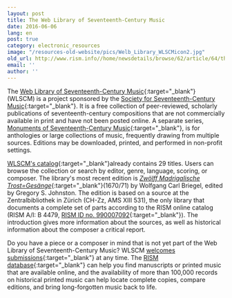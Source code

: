 ```yaml
---
layout: post
title: The Web Library of Seventeenth-Century Music
date: 2016-06-06
lang: en
post: true
category: electronic_resources
image: "/resources-old-website/pics/Welb_Library_WLSCMicon2.jpg"
old_url: http://www.rism.info//home/newsdetails/browse/62/article/64/the-web-library-of-seventeenth-century-music.html
email: ''
author: ''
---
```



The [Web Library of Seventeenth-Century Music](http://www.sscm-wlscm.org/){:target="_blank"} (WLSCM) is a project sponsored by the [Society for Seventeenth-Century Music](http://www.sscm-sscm.org/){:target="_blank"}. It is a free collection of peer-reviewed, scholarly publications of seventeenth-century compositions that are not commercially available in print and have not been posted online. A separate series, [Monuments of Seventeenth-Century Music](http://www.sscm-wlscm.org/monuments-of-seventeenth-century-music){:target="_blank"}, is for anthologies or large collections of music, frequently drawing from multiple sources. Editions may be downloaded, printed, and performed in non-profit settings.

[WLSCM's catalog](http://www.sscm-wlscm.org/main-catalogue/full-catalogue-list){:target="_blank"}already contains 29 titles. Users can browse the collection or search by editor, genre, language, scoring, or composer. The library's most recent edition is [_Zwölff Madrigalische Trost=Gesänge_](http://www.sscm-wlscm.org/main-catalogue/browse-by-composer/363-zwoelff-madrigalische-trost-gesaenge){:target="_blank"}(1670/71) by Wolfgang Carl Briegel, edited by Gregory S. Johnston. The edition is based on a source at the Zentralbibliothek in Zürich (CH-Zz, AMS XIII 531), the only library that documents a complete set of parts according to the RISM online catalog (RISM A/I: B 4479, [RISM ID no. 990007092](https://opac.rism.info/search?id=00000990007092){:target="_blank"}). The introduction gives more information about the sources, as well as historical information about the composer a critical report.

Do you have a piece or a composer in mind that is not yet part of the Web Library of Seventeenth-Century Music? WLSCM [welcomes submissions](http://www.sscm-wlscm.org/about-us/8-guidelines-for-contributors){:target="_blank"} at any time. The [RISM database](https://opac.rism.info/){:target="_blank"} can help you find manuscripts or printed music that are available online, and the availability of more than 100,000 records on historical printed music can help locate complete copies, compare editions, and bring long-forgotten music back to life.



<script type="text/javascript">var switchTo5x=true;</script><script type="text/javascript" src="http://w.sharethis.com/button/buttons.js"></script><script type="text/javascript">stLight.options({publisher: "9b601438-1ce1-49d8-bfd7-9cff5df54c17", doNotHash: false, doNotCopy: false, hashAddressBar: false});</script>